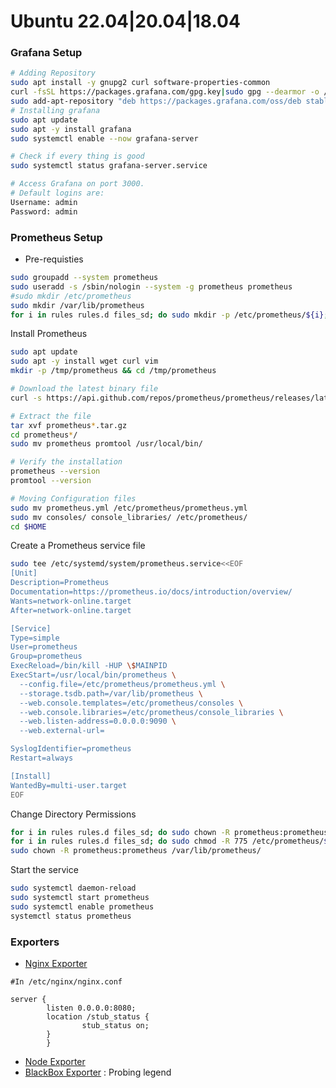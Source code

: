
# Ubuntu 22.04|20.04|18.04
### Grafana Setup
```bash
# Adding Repository 
sudo apt install -y gnupg2 curl software-properties-common
curl -fsSL https://packages.grafana.com/gpg.key|sudo gpg --dearmor -o /etc/apt/trusted.gpg.d/grafana.gpg
sudo add-apt-repository "deb https://packages.grafana.com/oss/deb stable main"
# Installing grafana
sudo apt update
sudo apt -y install grafana
sudo systemctl enable --now grafana-server

# Check if every thing is good
sudo systemctl status grafana-server.service 

# Access Grafana on port 3000.
# Default logins are:
Username: admin
Password: admin
```
### Prometheus Setup
- Pre-requisties
```bash
sudo groupadd --system prometheus
sudo useradd -s /sbin/nologin --system -g prometheus prometheus
#sudo mkdir /etc/prometheus
sudo mkdir /var/lib/prometheus
for i in rules rules.d files_sd; do sudo mkdir -p /etc/prometheus/${i}; done
```
Install Prometheus
```bash
sudo apt update
sudo apt -y install wget curl vim
mkdir -p /tmp/prometheus && cd /tmp/prometheus

# Download the latest binary file
curl -s https://api.github.com/repos/prometheus/prometheus/releases/latest | grep browser_download_url | grep linux-amd64 | cut -d '"' -f 4 | wget -qi 

# Extract the file
tar xvf prometheus*.tar.gz
cd prometheus*/
sudo mv prometheus promtool /usr/local/bin/

# Verify the installation
prometheus --version
promtool --version

# Moving Configuration files
sudo mv prometheus.yml /etc/prometheus/prometheus.yml
sudo mv consoles/ console_libraries/ /etc/prometheus/
cd $HOME
```
Create a Prometheus service file
```bash
sudo tee /etc/systemd/system/prometheus.service<<EOF
[Unit]
Description=Prometheus
Documentation=https://prometheus.io/docs/introduction/overview/
Wants=network-online.target
After=network-online.target

[Service]
Type=simple
User=prometheus
Group=prometheus
ExecReload=/bin/kill -HUP \$MAINPID
ExecStart=/usr/local/bin/prometheus \
  --config.file=/etc/prometheus/prometheus.yml \
  --storage.tsdb.path=/var/lib/prometheus \
  --web.console.templates=/etc/prometheus/consoles \
  --web.console.libraries=/etc/prometheus/console_libraries \
  --web.listen-address=0.0.0.0:9090 \
  --web.external-url=

SyslogIdentifier=prometheus
Restart=always

[Install]
WantedBy=multi-user.target
EOF
```
Change Directory Permissions
```bash
for i in rules rules.d files_sd; do sudo chown -R prometheus:prometheus /etc/prometheus/${i}; done
for i in rules rules.d files_sd; do sudo chmod -R 775 /etc/prometheus/${i}; done
sudo chown -R prometheus:prometheus /var/lib/prometheus/
```
Start the service
```bash
sudo systemctl daemon-reload
sudo systemctl start prometheus
sudo systemctl enable prometheus
systemctl status prometheus
```
### Exporters
- [Nginx Exporter](https://github.com/nginxinc/nginx-prometheus-exporter)
```
#In /etc/nginx/nginx.conf

server {
        listen 0.0.0.0:8080;
        location /stub_status {
                stub_status on;
        }
        }
```
- [Node Exporter](https://devopscube.com/monitor-linux-servers-prometheus-node-exporter/)
- [BlackBox Exporter](https://devconnected.com/how-to-install-and-configure-blackbox-exporter-for-prometheus/) : Probing legend
